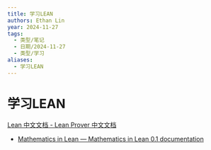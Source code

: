 ```yaml
---
title: 学习LEAN
authors: Ethan Lin
year: 2024-11-27
tags:
  - 类型/笔记
  - 日期/2024-11-27
  - 类型/学习
aliases:
  - 学习LEAN
---
```


# 学习LEAN


[Lean 中文文档 - Lean Prover 中文文档](https://www.leanprover.cn)

- [Mathematics in Lean — Mathematics in Lean 0.1 documentation](https://www.leanprover.cn/math-in-lean-zh/index.html)


